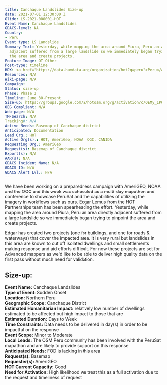 ```yaml
---
title: Canchaque Landslides Size-up
date: 2021-07-01 12:30:00 Z
Glide: LS-2021-000001-HOT
Event Name: Canchaque Landslides
GDACS-level: NA
Country:
- Peru
Event type: LS Landslide
Summary Text: Yesterday, while mapping the area around Piura, Peru an area directly
  adjacent suffered from a large landslide so we immediately began trying to pinpoint
  the area and create projects.
Feature Image: OT Other
Post-type: timeline
HDX: <a href="https://data.humdata.org/organization/hot?q=peru">Peru</a>
Resources: N/A
Wiki-page: N/A
Campaign: 
Status: size-up
Phase: Phase 2
Timeline: June 30-Present
Size-up: https://groups.google.com/a/hotosm.org/g/activation/c/OEMy_1PQyhk
OEG Compliant: N/A
Web-page: N/A
TM-Search: N/A
Tracking#: N/A
Active Needs: Basemap of Canchaque district
Anticipated: Documentation
Lead Org.: HOT
Active Org(s).: HOT, AmeriGeo, NOAA, OGC, CANIDA
Requesting Org.: AmeriGeo
Request(s): Basemap of Canchaque district
Export(s): N/A
AAR(s): N/A
GDACS Incident Name: N/A
GDACS ID: N/A
GDACS Alert Lvl.: N/A
---
```


We have been working on a preparedness campaign with AmeriGEO, NOAA and the OGC and this week was scheduled as a multi-day mapathon and conference to showcase PeruSat and the capabilities of utilizing the imagery in workflows such as ours. Edgar Lemus from the HOT Partnerships team has been spearheading the effort. Yesterday, while mapping the area around Piura, Peru an area directly adjacent suffered from a large landslide so we immediately began trying to pinpoint the area and create projects.

Edgar has created two projects (one for buildings, and one for roads & waterways) that cover the impacted area. It is very rural but landslides in this area are known to cut off isolated dwellings and small settlements making response and aid efforts difficult. For now these projects are set for Advanced mappers as we'd like to be able to deliver high quality data on the first pass without much need for validation.

<h2>Size-up:</h2>

<strong>Event Name:</strong> Canchaque Landslides<br>
<strong>Type of Event:</strong> Sudden Onset<br>
<strong>Location:</strong> Northern Peru<br>
<strong>Geographic Scope:</strong> Canchaque District<br>
<strong>Estimated Humanitarian Impact:</strong> relatively low number of dwellings estimated to be affected but high impact to those that are<br>
<strong>Estimated Duration:</strong> Days to Week<br>
<strong>Time Constraints:</strong> Data needs to be delivered in day(s) in order to be impactful on the response<br>
<strong>Event Scope:</strong> Minor to Moderate<br>
<strong>Local Leads:</strong> The OSM Peru community has been involved with the PeruSat mapathon and are likely to provide support on this response<br>
<strong>Anticipated Needs:</strong> FOD is lacking in this area<br>
<strong>Request(s):</strong> Basemap<br>
<strong>Requester(s):</strong> AmeriGEO<br>
<strong>HOT Current Capacity:</strong> Good<br>
<strong>Need for Activation:</strong> High likelihood we treat this as a full activation due to the request and timeliness of request<br>